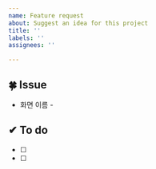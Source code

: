 ```yaml
---
name: Feature request
about: Suggest an idea for this project
title: ''
labels: ''
assignees: ''

---
```


## 🍀 Issue
* 화면 이름 -

## ✔ To do

- [ ]  
- [ ]
